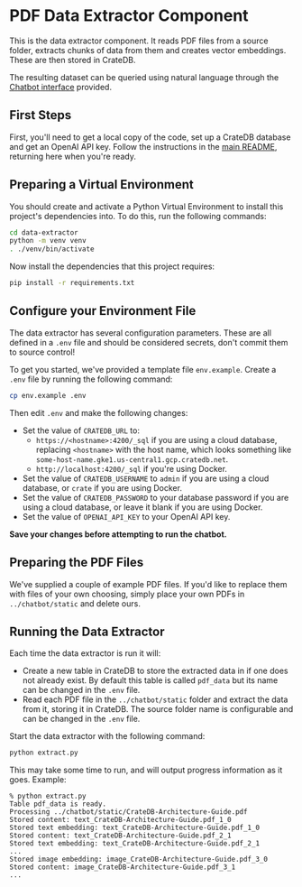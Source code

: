 # PDF Data Extractor Component

This is the data extractor component.  It reads PDF files from a source folder, extracts chunks of data from them and creates vector embeddings.  These are then stored in CrateDB.

The resulting dataset can be queried using natural language through the [Chatbot interface](../chatbot/) provided.

## First Steps

First, you'll need to get a local copy of the code, set up a CrateDB database and get an OpenAI API key.  Follow the instructions in the [main README](../README.md), returning here when you're ready.

## Preparing a Virtual Environment

You should create and activate a Python Virtual Environment to install this project's dependencies into.  To do this, run the following commands:

```bash
cd data-extractor
python -m venv venv
. ./venv/bin/activate
```
Now install the dependencies that this project requires:

```bash
pip install -r requirements.txt
```

## Configure your Environment File

The data extractor has several configuration parameters.  These are all defined in a `.env` file and should be considered secrets, don't commit them to source control!

To get you started, we've provided a template file `env.example`.  Create a `.env` file by running the following command:

```bash
cp env.example .env
```

Then edit `.env` and make the following changes:

* Set the value of `CRATEDB_URL` to:
  * `https://<hostname>:4200/_sql` if you are using a cloud database, replacing `<hostname>` with the host name, which looks something like `some-host-name.gke1.us-central1.gcp.cratedb.net`.
  * `http://localhost:4200/_sql` if you're using Docker.
* Set the value of `CRATEDB_USERNAME` to `admin` if you are using a cloud database, or `crate` if you are using Docker.
* Set the value of `CRATEDB_PASSWORD` to your database password if you are using a cloud database, or leave it blank if you are using Docker.
* Set the value of `OPENAI_API_KEY` to your OpenAI API key.

**Save your changes before attempting to run the chatbot.**

## Preparing the PDF Files

We've supplied a couple of example PDF files.  If you'd like to replace them with files of your own choosing, simply place your own PDFs in `../chatbot/static` and delete ours.

## Running the Data Extractor

Each time the data extractor is run it will:

* Create a new table in CrateDB to store the extracted data in if one does not already exist.  By default this table is called `pdf_data` but its name can be changed in the `.env` file.
* Read each PDF file in the `../chatbot/static` folder and extract the data from it, storing it in CrateDB.  The source folder name is configurable and can be changed in the `.env` file.

Start the data extractor with the following command:

```bash
python extract.py
```

This may take some time to run, and will output progress information as it goes.  Example:

```
% python extract.py
Table pdf_data is ready.
Processing ../chatbot/static/CrateDB-Architecture-Guide.pdf
Stored content: text_CrateDB-Architecture-Guide.pdf_1_0
Stored text embedding: text_CrateDB-Architecture-Guide.pdf_1_0
Stored content: text_CrateDB-Architecture-Guide.pdf_2_1
Stored text embedding: text_CrateDB-Architecture-Guide.pdf_2_1
...
Stored image embedding: image_CrateDB-Architecture-Guide.pdf_3_0
Stored content: image_CrateDB-Architecture-Guide.pdf_3_1
...
```